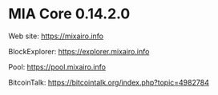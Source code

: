 MIA Core 0.14.2.0
===============================

Web site: https://mixairo.info

BlockExplorer: https://explorer.mixairo.info

Pool: https://pool.mixairo.info

BitcoinTalk: https://bitcointalk.org/index.php?topic=4982784

